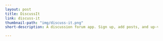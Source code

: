 ```yaml
---
layout: post
title: DiscussIt
link: discuss-it
thumbnail-path: "img/discuss-it.png"
short-description: A discussion forum app. Sign up, add posts, and up-vote your favorites. Built with Ruby on Rails.

---
```

